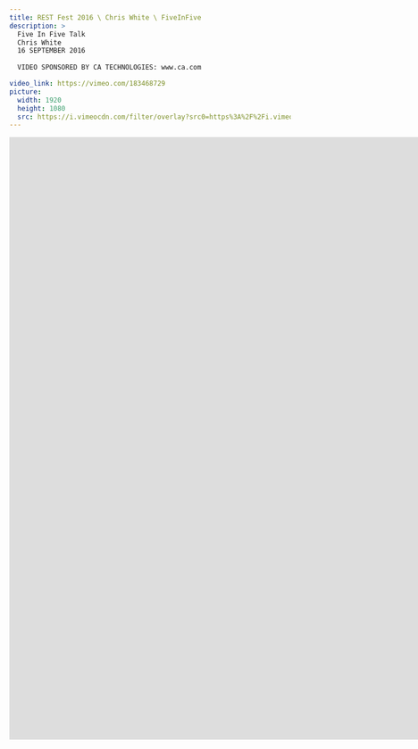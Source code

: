 ```yaml
---
title: REST Fest 2016 \ Chris White \ FiveInFive
description: >
  Five In Five Talk
  Chris White
  16 SEPTEMBER 2016
  
  VIDEO SPONSORED BY CA TECHNOLOGIES: www.ca.com

video_link: https://vimeo.com/183468729
picture:
  width: 1920
  height: 1080
  src: https://i.vimeocdn.com/filter/overlay?src0=https%3A%2F%2Fi.vimeocdn.com%2Fvideo%2F592681974_1920x1080.jpg&src1=http%3A%2F%2Ff.vimeocdn.com%2Fp%2Fimages%2Fcrawler_play.png
---
```

<iframe src="https://player.vimeo.com/video/183468729?title=0&byline=0&portrait=0&badge=0&autopause=0&player_id=0" width="1920" height="1080" frameborder="0" title="REST Fest 2016 \ Chris White \ FiveInFive" webkitallowfullscreen mozallowfullscreen allowfullscreen></iframe>